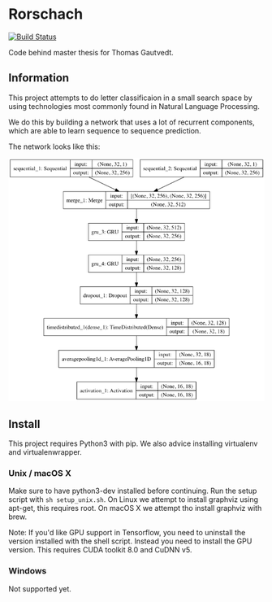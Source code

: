 # Rorschach

[![Build Status](https://travis-ci.com/OptimusCrime/master-thesis-code.svg?token=JmzjtQYirFw9etqSW57N&branch=master)](https://travis-ci.com/OptimusCrime/master-thesis-code)

Code behind master thesis for Thomas Gautvedt.

## Information

This project attempts to do letter classificaion in a small search space by using technologies most commonly found in Natural Language Processing.

We do this by building a network that uses a lot of recurrent components, which are able to learn sequence to sequence prediction.

The network looks like this:

![Model network](docs/model_network.png)

## Install

This project requires Python3 with pip. We also advice installing virtualenv and virtualenwrapper.

### Unix / macOS X

Make sure to have python3-dev installed before continuing. Run the setup script with `sh setup_unix.sh`. On Linux we attempt to install graphviz using apt-get, this requires root. On macOS X we attempt tho install graphviz with brew.

Note: If you'd like GPU support in Tensorflow, you need to uninstall the version installed with the shell script. Instead you need to install the GPU version. This requires CUDA toolkit 8.0 and CuDNN v5.

### Windows

Not supported yet.
